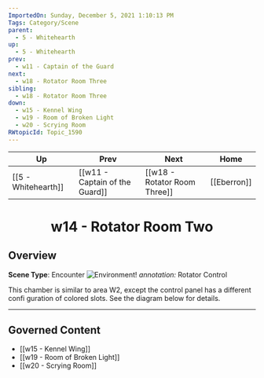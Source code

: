 ```yaml
---
ImportedOn: Sunday, December 5, 2021 1:10:13 PM
Tags: Category/Scene
parent:
  - 5 - Whitehearth
up:
  - 5 - Whitehearth
prev:
  - w11 - Captain of the Guard
next:
  - w18 - Rotator Room Three
sibling:
  - w18 - Rotator Room Three
down:
  - w15 - Kennel Wing
  - w19 - Room of Broken Light
  - w20 - Scrying Room
RWtopicId: Topic_1590
---
```


| Up | Prev | Next | Home |
|----|------|------|------|
| [[5 - Whitehearth]] | [[w11 - Captain of the Guard]] | [[w18 - Rotator Room Three]] | [[Eberron]] |

# <center>w14 - Rotator Room Two</center>

## Overview

**Scene Type**: Encounter
![Environment!](rotator-2.png)
*annotation:* Rotator Control


This chamber is similar to area W2, except the control panel has a different confi guration of colored slots. See the diagram below for details.


---
## Governed Content
- [[w15 - Kennel Wing]]
- [[w19 - Room of Broken Light]]
- [[w20 - Scrying Room]]
